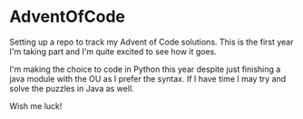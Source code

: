 # AdventOfCode

Setting up a repo to track my Advent of Code solutions. This is the first year I'm taking part and I'm quite excited to see how it goes.

I'm making the choice to code in Python this year despite just finishing a java module with the OU as I prefer the syntax. If I have time I may 
try and solve the puzzles in Java as well.

Wish me luck!
